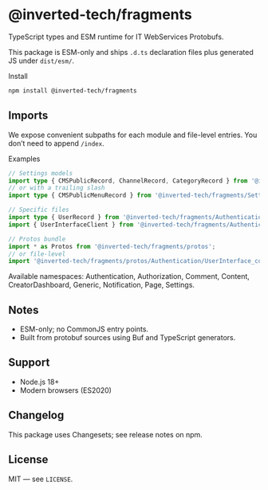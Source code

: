 # @inverted-tech/fragments

TypeScript types and ESM runtime for IT WebServices Protobufs.

This package is ESM-only and ships `.d.ts` declaration files plus generated JS under `dist/esm/`.

Install
```bash
npm install @inverted-tech/fragments
```

## Imports
We expose convenient subpaths for each module and file-level entries. You don’t need to append `/index`.

Examples
```ts
// Settings models
import type { CMSPublicRecord, ChannelRecord, CategoryRecord } from '@inverted-tech/fragments/Settings';
// or with a trailing slash
import type { CMSPublicMenuRecord } from '@inverted-tech/fragments/Settings/';

// Specific files
import type { UserRecord } from '@inverted-tech/fragments/Authentication/UserRecord';
import { UserInterfaceClient } from '@inverted-tech/fragments/Authentication/UserInterface_connect';

// Protos bundle
import * as Protos from '@inverted-tech/fragments/protos';
// or file-level
import '@inverted-tech/fragments/protos/Authentication/UserInterface_connect';
```

Available namespaces: Authentication, Authorization, Comment, Content, CreatorDashboard, Generic, Notification, Page, Settings.

## Notes
- ESM-only; no CommonJS entry points.
- Built from protobuf sources using Buf and TypeScript generators.

## Support
- Node.js 18+
- Modern browsers (ES2020)

## Changelog
This package uses Changesets; see release notes on npm.

## License
MIT — see `LICENSE`.

